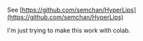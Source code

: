 See [https://github.com/semchan/HyperLips](https://github.com/semchan/HyperLips)

I'm just trying to make this work with colab.
